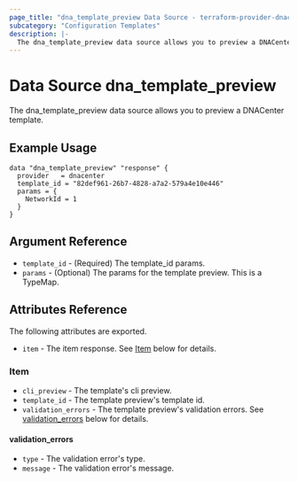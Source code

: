 ```yaml
---
page_title: "dna_template_preview Data Source - terraform-provider-dnacenter"
subcategory: "Configuration Templates"
description: |-
  The dna_template_preview data source allows you to preview a DNACenter template.
---
```


# Data Source dna_template_preview

The dna_template_preview data source allows you to preview a DNACenter template.

## Example Usage

```hcl
data "dna_template_preview" "response" {
  provider   = dnacenter
  template_id = "82def961-26b7-4828-a7a2-579a4e10e446"
  params = {
    NetworkId = 1
  }
}
```

## Argument Reference

- `template_id` - (Required) The template_id params.
- `params` - (Optional) The params for the template preview. This is a TypeMap.

## Attributes Reference

The following attributes are exported.

- `item` - The item response. See [Item](#item) below for details.

### Item

- `cli_preview` - The template's cli preview.
- `template_id` - The template preview's template id.
- `validation_errors` - The template preview's validation errors. See [validation_errors](#validation_errors) below for details.

#### validation_errors

- `type` - The validation error's type.
- `message` - The validation error's message.
